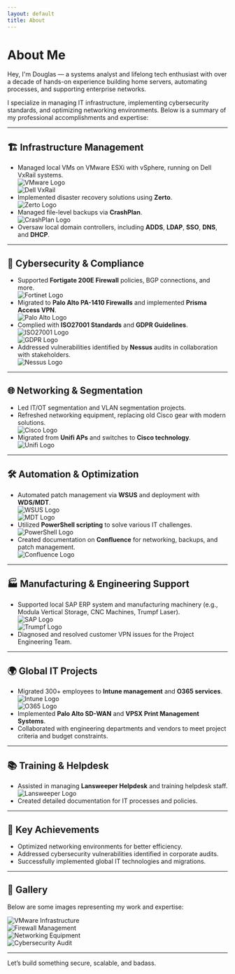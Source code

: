 ```yaml
---
layout: default
title: About
---
```


# About Me

Hey, I'm Douglas — a systems analyst and lifelong tech enthusiast with over a decade of hands-on experience building home servers, automating processes, and supporting enterprise networks.

I specialize in managing IT infrastructure, implementing cybersecurity standards, and optimizing networking environments. Below is a summary of my professional accomplishments and expertise:

---

## 🏗️ Infrastructure Management
- Managed local VMs on VMware ESXi with vSphere, running on Dell VxRail systems.  
  ![VMware Logo](https://www.vectorlogo.zone/logos/vmware/vmware-ar21.svg)  
  ![Dell VxRail](https://upload.wikimedia.org/wikipedia/commons/4/48/Dell_Logo.svg)
- Implemented disaster recovery solutions using **Zerto**.  
  ![Zerto Logo](https://www.zerto.com/wp-content/uploads/2019/10/zerto-logo.svg)
- Managed file-level backups via **CrashPlan**.  
  ![CrashPlan Logo](https://www.crashplan.com/assets/img/brand/crashplan-logo.svg)
- Oversaw local domain controllers, including **ADDS**, **LDAP**, **SSO**, **DNS**, and **DHCP**.

---

## 🔐 Cybersecurity & Compliance
- Supported **Fortigate 200E Firewall** policies, BGP connections, and more.  
  ![Fortinet Logo](https://www.fortinet.com/etc.clientlibs/fortinet/clientlibs/clientlib-base/resources/img/logo.svg)
- Migrated to **Palo Alto PA-1410 Firewalls** and implemented **Prisma Access VPN**.  
  ![Palo Alto Logo](https://www.paloaltonetworks.com/etc.clientlibs/pan/clientlibs/clientlib-base/resources/images/logo.svg)
- Complied with **ISO27001 Standards** and **GDPR Guidelines**.  
  ![ISO27001 Logo](https://upload.wikimedia.org/wikipedia/commons/thumb/7/77/ISO_Logo.svg/512px-ISO_Logo.svg.png)  
  ![GDPR Logo](https://upload.wikimedia.org/wikipedia/commons/thumb/9/94/GDPR-logo.svg/512px-GDPR-logo.svg.png)
- Addressed vulnerabilities identified by **Nessus** audits in collaboration with stakeholders.  
  ![Nessus Logo](https://www.tenable.com/sites/drupal.dmz.tenablesecurity.com/files/images/tenable-logo.svg)

---

## 🌐 Networking & Segmentation
- Led IT/OT segmentation and VLAN segmentation projects.
- Refreshed networking equipment, replacing old Cisco gear with modern solutions.  
  ![Cisco Logo](https://www.cisco.com/c/dam/en_us/about/ac46/ac20/ac19/images/logo_cisco_blue.svg)
- Migrated from **Unifi APs** and switches to **Cisco technology**.  
  ![Unifi Logo](https://assets.ui.com/logo/logo.svg)

---

## 🛠️ Automation & Optimization
- Automated patch management via **WSUS** and deployment with **WDS/MDT**.  
  ![WSUS Logo](https://upload.wikimedia.org/wikipedia/commons/f/f1/Microsoft_logo.svg)  
  ![MDT Logo](https://upload.wikimedia.org/wikipedia/commons/f/f1/Microsoft_logo.svg)
- Utilized **PowerShell scripting** to solve various IT challenges.  
  ![PowerShell Logo](https://docs.microsoft.com/en-us/media/logos/logo-ms-social.png)
- Created documentation on **Confluence** for networking, backups, and patch management.  
  ![Confluence Logo](https://wac-cdn.atlassian.com/dam/jcr:d4001e3e-8bc0-4fef-80a7-51763c86b4bb/Confluence-blue.svg)

---

## 🏭 Manufacturing & Engineering Support
- Supported local SAP ERP system and manufacturing machinery (e.g., Modula Vertical Storage, CNC Machines, Trumpf Laser).  
  ![SAP Logo](https://upload.wikimedia.org/wikipedia/commons/5/59/SAP_2011_logo.svg)  
  ![Trumpf Logo](https://upload.wikimedia.org/wikipedia/commons/5/5f/TRUMPF_logo.svg)
- Diagnosed and resolved customer VPN issues for the Project Engineering Team.

---

## 🌍 Global IT Projects
- Migrated 300+ employees to **Intune management** and **O365 services**.  
  ![Intune Logo](https://learn.microsoft.com/en-us/media/logos/logo-ms-social.png)  
  ![O365 Logo](https://upload.wikimedia.org/wikipedia/commons/4/44/Microsoft_Office_365_logo.svg)
- Implemented **Palo Alto SD-WAN** and **VPSX Print Management Systems**.
- Collaborated with engineering departments and vendors to meet project criteria and budget constraints.

---

## 📚 Training & Helpdesk
- Assisted in managing **Lansweeper Helpdesk** and training helpdesk staff.  
  ![Lansweeper Logo](https://www.lansweeper.com/wp-content/uploads/2023/04/Lansweeper-logo-RGB-dark.svg)
- Created detailed documentation for IT processes and policies.

---

## 🎯 Key Achievements
- Optimized networking environments for better efficiency.
- Addressed cybersecurity vulnerabilities identified in corporate audits.
- Successfully implemented global IT technologies and migrations.

---

## 📸 Gallery
Below are some images representing my work and expertise:

![VMware Infrastructure](https://via.placeholder.com/800x400?text=VMware+Infrastructure)  
![Firewall Management](https://via.placeholder.com/800x400?text=Firewall+Management)  
![Networking Equipment](https://via.placeholder.com/800x400?text=Networking+Equipment)  
![Cybersecurity Audit](https://via.placeholder.com/800x400?text=Cybersecurity+Audit)

---

Let’s build something secure, scalable, and badass.